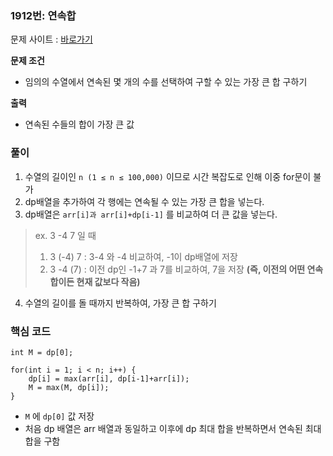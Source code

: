 ### 1912번: 연속합

문제 사이트 : [바로가기](https://www.acmicpc.net/problem/1912)

**문제 조건**
- 임의의 수열에서 연속된 몇 개의 수를 선택하여 구할 수 있는 가장 큰 합 구하기

**출력**  
- 연속된 수들의 합이 가장 큰 값

### 풀이
1. 수열의 길이인 `n (1 ≤ n ≤ 100,000)` 이므로 시간 복잡도로 인해 이중 for문이 불가
2. dp배열을 추가하여 각 행에는 연속될 수 있는 가장 큰 합을 넣는다.
3. dp배열은 `arr[i]과 arr[i]+dp[i-1]` 를 비교하여 더 큰 값을 넣는다.  
> ex. 3 -4 7 일 때  
> 1. 3 (-4) 7 : 3-4 와 -4 비교하여, -1이 dp배열에 저장
> 2. 3 -4 (7) : 이전 dp인 -1+7 과 7를 비교하여, 7을 저장 **(즉, 이전의 어떤 연속 합이든 현재 값보다 작음)**
4. 수열의 길이를 돌 때까지 반복하여, 가장 큰 합 구하기

### 핵심 코드

```
int M = dp[0];

for(int i = 1; i < n; i++) { 
    dp[i] = max(arr[i], dp[i-1]+arr[i]);
    M = max(M, dp[i]);
}
```
- `M` 에 `dp[0]` 값 저장
- 처음 dp 배열은 arr 배열과 동일하고 이후에 dp 최대 합을 반복하면서 연속된 최대합을 구함
